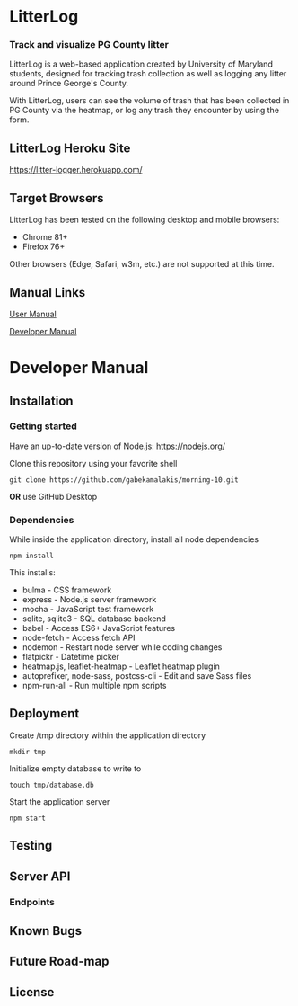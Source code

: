 # LitterLog
### Track and visualize PG County litter

LitterLog is a web-based application created by University of Maryland students,
designed for tracking trash collection as well as logging any litter around 
Prince George's County.

With LitterLog, users can see the volume of trash that has been collected in PG 
County via the heatmap, or log any trash they encounter by using the form.

## LitterLog Heroku Site

https://litter-logger.herokuapp.com/

## Target Browsers

LitterLog has been tested on the following desktop and mobile browsers:
- Chrome 81+
- Firefox 76+

Other browsers (Edge, Safari, w3m, etc.) are not supported at this time.

## Manual Links
[User Manual](https://github.com/gabekamalakis/morning-10/blob/develop/docs/user.md)

[Developer Manual](https://github.com/gabekamalakis/morning-10/tree/develop#developer-manual)

# Developer Manual

## Installation

### Getting started

Have an up-to-date version of Node.js: https://nodejs.org/

Clone this repository using your favorite shell
```
git clone https://github.com/gabekamalakis/morning-10.git
```

**OR** use GitHub Desktop

### Dependencies

While inside the application directory, install all node dependencies
```
npm install
```
This installs:
- bulma - CSS framework
- express - Node.js server framework
- mocha - JavaScript test framework
- sqlite, sqlite3 - SQL database backend
- babel - Access ES6+ JavaScript features
- node-fetch - Access fetch API
- nodemon - Restart node server while coding changes
- flatpickr - Datetime picker
- heatmap.js, leaflet-heatmap - Leaflet heatmap plugin
- autoprefixer, node-sass, postcss-cli - Edit and save Sass files
- npm-run-all - Run multiple npm scripts

## Deployment

Create /tmp directory within the application directory
```
mkdir tmp
```

Initialize empty database to write to
```
touch tmp/database.db
```

Start the application server
```
npm start
```

## Testing

## Server API

### Endpoints

## Known Bugs

## Future Road-map

## License